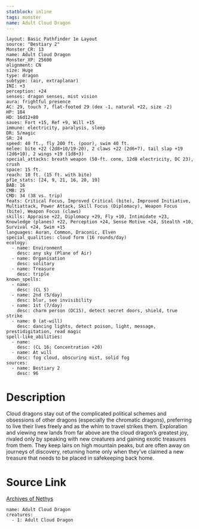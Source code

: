 ```yaml
---
statblock: inline
tags: monster
name: Adult Cloud Dragon
---
```

```statblock
layout: Basic Pathfinder 1e Layout
source: "Bestiary 2"
Monster_CR: 13
name: Adult Cloud Dragon
Monster_XP: 25600
alignment: CN
size: Huge
type: dragon
subtype: (air, extraplanar)
INI: +3
perception: +24
senses: dragon senses, mist vision
aura: frightful presence
AC: 29, touch 7, flat-footed 29 (dex -1, natural +22, size -2)
HP: 184
HD: 16d12+80
saves: Fort +15, Ref +9, Will +15
immune: electricity, paralysis, sleep
DR: 5/magic
SR: 24
speed: 40 ft., fly 200 ft. (poor), swim 40 ft.
melee: bite +22 (2d8+10/19-20), 2 claws +22 (2d6+7), tail slap +19 (2d6+10), 2 wings +19 (1d8+3)
special_attacks: breath weapon (50-ft. cone, 12d8 electricity, DC 23), crush
space: 15 ft.
reach: 10 ft. (15 ft. with bite)
pf1e_stats: [24, 9, 21, 16, 20, 19]
BAB: 16
CMB: 25
CMD: 34 (38 vs. trip)
feats: Critical Focus, Improved Critical (bite), Improved Initiative, Multiattack, Power Attack, Skill Focus (Diplomacy), Weapon Focus (bite), Weapon Focus (claws)
skills: Appraise +22, Diplomacy +29, Fly +10, Intimidate +23, Knowledge (planes) +22, Perception +24, Sense Motive +24, Stealth +10, Survival +24, Swim +15
languages: Auran, Common, Draconic, Elven
special_qualities: cloud form (16 rounds/day)
ecology:
  - name: Environment
    desc: any sky (Plane of Air)
  - name: Organisation
    desc: solitary
  - name: Treasure
    desc: triple
known_spells:
  - name:
    desc: (CL 5)
  - name: 2nd (5/day)
    desc: blur, see invisibility
  - name: 1st (7/day)
    desc: charm person (DC15), detect secret doors, shield, true strike
  - name: 0 (at-will)
    desc: dancing lights, detect poison, light, message, prestidigitation, read magic
spell-like_abilities:
  - name:
    desc: (CL 16; Concentration +20)
  - name: At will
    desc: fog cloud, obscuring mist, solid fog
sources:
  - name: Bestiary 2
    desc: 96
```
# Description
Cloud dragons stay out of the complicated political schemes and obsessions of other dragons (especially the chromatic dragons), preferring to live their lives freely and as the whim to travel strikes them. Exploration and viewing new lands from far above are the cloud dragon’s greatest joy, rivaled only by speaking with new creatures and gaining exotic treasures from them. They keep lairs on high mountain peaks, but are often away on journeys of discovery, returning home only when they’ve claimed a new treasure that needs to be placed in safekeeping back home.
# Source Link
[Archives of Nethys](https://aonprd.com/MonsterDisplay.aspx?ItemName=Adult%20Cloud%20Dragon)
```encounter-table
name: Adult Cloud Dragon
creatures:
  - 1: Adult Cloud Dragon
```
